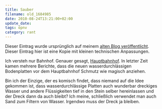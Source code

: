 ```yaml
---
title: Sauber
filename: old_1684985
date: 2010-08-24T13:21:00+02:00
update_date:
tags: öpnv
category: rant
---
```

Dieser Eintrag wurde ursprünglich auf meinem [alten Blog veröffentlicht](https://stu.blogger.de/stories/1684985/). Dieser Eintrag hier ist eine Kopie mit kleinen technischen Anpassungen.

Ich versteh nur Bahnhof. Genauer gesagt, [Hauptbahnhof](http://www.derwesten.de/staedte/essen/Probe-Putzen-am-Essener-Hauptbahnhof-id3599893.html). In letzter Zeit kamen mehrere Berichte, dass die neuen wasserdurchlässigen Bodenplatten vor dem Hauptbahnhof Schmutz wie magisch anziehen.

Bin ich der Einzige, der es komisch findet, dass niemand auf die Idee gekommen ist, dass wasserdurchlässige Platten auch wunderbar dreckiges Wasser und andere Flüssigkeiten tief in den Stein selber hereinlassen und der Dreck dann da auch bleibt? Ich meine, schließlich verwendet man auch Sand zum Filtern von Wasser. Irgendwo muss der Dreck ja bleiben.
